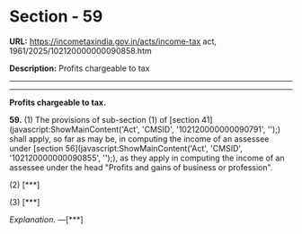 # Section - 59

**URL:** https://incometaxindia.gov.in/acts/income-tax act, 1961/2025/102120000000090858.htm

**Description:** Profits chargeable to tax

---

****

**Profits chargeable to tax.**

**59.** (1) The provisions of sub-section (1) of [section 41](javascript:ShowMainContent\('Act', 'CMSID', '102120000000090791', ''\);) shall apply, so far as may be, in computing the income of an assessee under [section 56](javascript:ShowMainContent\('Act', 'CMSID', '102120000000090855', ''\);), as they apply in computing the income of an assessee under the head "Profits and gains of business or profession".

(2) [***]

(3) [***]

_Explanation._ —[***]